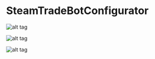 SteamTradeBotConfigurator
=========================
![alt tag](http://i61.tinypic.com/2z5nb5f.png)

![alt tag](http://i57.tinypic.com/2uzplsg.jpg)

![alt tag](http://i59.tinypic.com/iwllk5.jpg)

